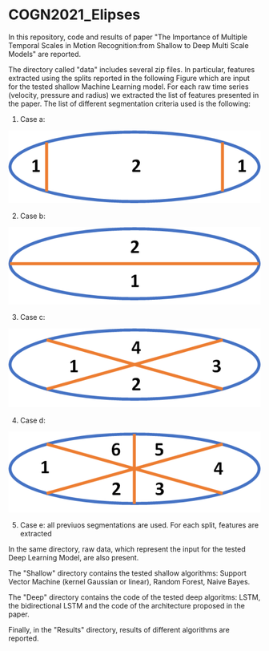 # COGN2021_Elipses
In this repository, code and results of paper "The Importance of Multiple Temporal Scales in Motion Recognition:from Shallow to Deep Multi Scale Models" are reported.

The directory called "data" includes several zip files. In particular, features extracted using the splits reported in the following Figure which are input for the tested shallow Machine Learning model. For each raw time series (velocity, pressure and radius) we extracted the list of features presented in the paper.
The list of different segmentation criteria used is the following:


1. Case a: 

![alt text](https://github.com/lucaoneto/COGN2021_Elipses/blob/main/images/Split2_1.png)

2. Case b: 

![alt text](https://github.com/lucaoneto/COGN2021_Elipses/blob/main/images/Split2_2.png)

3. Case c: 

![alt text](https://github.com/lucaoneto/COGN2021_Elipses/blob/main/images/Split4.png)

4. Case d: 

![alt text](https://github.com/lucaoneto/COGN2021_Elipses/blob/main/images/Split6.png)

5. Case e: all previuos segmentations are used. For each split, features are extracted 

In the same directory, raw data, which represent the input for the tested Deep Learning Model, are also present.

The "Shallow" directory contains the tested shallow algorithms: Support Vector Machine (kernel Gaussian or linear), Random Forest, Naive Bayes.

The "Deep" directory contains the code of the tested deep algoritms: LSTM, the bidirectional LSTM and the code of the architecture proposed in the paper.

Finally, in the "Results" directory, results of different algorithms are reported.
